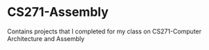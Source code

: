 # CS271-Assembly
Contains projects that I completed for my class on CS271-Computer Architecture and Assembly

